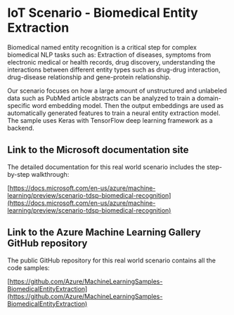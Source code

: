 # IoT Scenario - Biomedical Entity Extraction

Biomedical named entity recognition is a critical step for complex biomedical NLP tasks such as:
Extraction of diseases, symptoms from electronic medical or health records, drug discovery, understanding the interactions between different entity types such as drug-drug interaction, drug-disease relationship and gene-protein relationship.

Our scenario focuses on how a large amount of unstructured and unlabeled data such as PubMed article abstracts can be analyzed to train a domain-specific word embedding model. Then the output embeddings are used as automatically generated features to train a neural entity extraction model. The sample uses Keras with TensorFlow deep learning framework as a backend. 

## Link to the Microsoft documentation site

The detailed documentation for this real world scenario includes the step-by-step walkthrough:

[https://docs.microsoft.com/en-us/azure/machine-learning/preview/scenario-tdsp-biomedical-recognition](https://docs.microsoft.com/en-us/azure/machine-learning/preview/scenario-tdsp-biomedical-recognition)

## Link to the Azure Machine Learning Gallery GitHub repository

The public GitHub repository for this real world scenario contains all the code samples:

[https://github.com/Azure/MachineLearningSamples-BiomedicalEntityExtraction](https://github.com/Azure/MachineLearningSamples-BiomedicalEntityExtraction)

